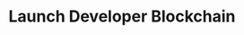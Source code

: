 ---
title: Launch Developer Blockchain 
description: The first thing you’ll need to do to start developing secret contracts in your local environment is install and launch a Secret Network blockchain.
box: {
    title: Secret Counter,
    description: "Use this tutorial to learn about launching a local Secret blockchain, modifying the secret contract, runing unit tests, and viewing debug messages in the node log.",
    prelude: A fun way for developers to quickly learn about working with secret contracts.,
    difficulty: Beginner,
    image: /illustrations/counter_illustration.svg,
    gitpod: https://gitpod.io/#https://github.com/gitpod-io/sveltejs-template
}
index: 1
lotti: https://assets5.lottiefiles.com/private_files/lf30_0vbtxqrd.json
---
